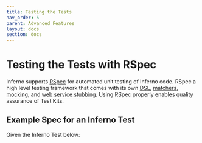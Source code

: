 ```yaml
---
title: Testing the Tests
nav_order: 5
parent: Advanced Features
layout: docs
section: docs
---
```

# Testing the Tests with RSpec

Inferno supports [RSpec](https://rspec.info/) for automated unit testing of
Inferno code. RSpec a high level testing framework that comes with its own
[DSL](https://github.com/rspec/rspec/tree/main/rspec-core#readme),
[matchers](https://github.com/rspec/rspec/tree/main/rspec-expectations#readme),
[mocking](https://github.com/rspec/rspec/tree/main/rspec-mocks#readme),
and [web service stubbing](https://github.com/bblimke/webmock). Using RSpec
properly enables quality assurance of Test Kits.


## Example Spec for an Inferno Test

Given the Inferno Test below:

```ruby
```
